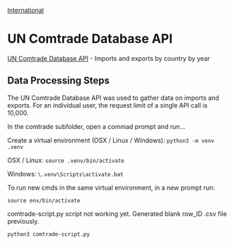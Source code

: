 [International](../../../data-commons/)

# UN Comtrade Database API

[UN Comtrade Database API](https://comtrade.un.org/data/dev/portal/) - Imports and exports by country by year


## Data Processing Steps

The UN Comtrade Database API was used to gather data on imports and exports.
For an individual user, the request limit of a single API call is 10,000. 


In the comtrade subfolder, open a commad prompt and run...

Create a virtual environment (OSX / Linux / Windows):
`python3 -m venv .venv`

OSX / Linux:
`source .venv/bin/activate`

Windows:
`\.venv\Scripts\activate.bat`

To run new cmds in the same virtual environment, in a new prompt run:

	source env/bin/activate

comtrade-script.py script not working yet. Generated blank row_ID .csv file previously. 

	python3 comtrade-script.py

